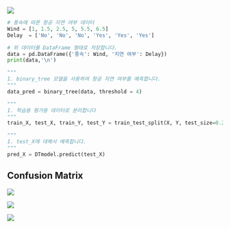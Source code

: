 ![](https://user-images.githubusercontent.com/93812258/187018918-339f3631-e09a-4537-9b8a-9b76687aa1e0.png)

```python
# 풍속에 따른 항공 지연 여부 데이터
Wind = [1, 1.5, 2.5, 5, 5.5, 6.5]
Delay  = ['No', 'No', 'No', 'Yes', 'Yes', 'Yes']

# 위 데이터를 DataFrame 형태로 저장합니다.
data = pd.DataFrame({'풍속': Wind, '지연 여부': Delay})
print(data,'\n')

"""
1. binary_tree 모델을 사용하여 항공 지연 여부를 예측합니다.
"""
data_pred = binary_tree(data, threshold = 4)

"""
1. 학습용 평가용 데이터로 분리합니다
"""
train_X, test_X, train_Y, test_Y = train_test_split(X, Y, test_size=0.2, random_state = 42)

"""
1. test_X에 대해서 예측합니다.
"""
pred_X = DTmodel.predict(test_X)
```

## Confusion Matrix
![](https://user-images.githubusercontent.com/93812258/187019054-f08c3642-f6db-4fc2-96d0-f0601c05f35c.png)

![](https://user-images.githubusercontent.com/93812258/187019092-ca6ed2fa-c12a-4157-aa90-b6b501103272.png)

![](https://user-images.githubusercontent.com/93812258/187019309-b116093f-f4b7-4f34-ba7a-3ee8762a328b.png)
